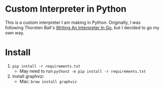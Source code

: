 # Custom Interpreter in Python
This is a custom interpreter I am making in Python. Originally, I was following Thorsten Ball's [Writing An Interpreter In Go](https://interpreterbook.com/), but I decided to go my own way.

# Install
1. `pip install -r requirements.txt`
    * May need to run `python3 -m pip install -r requirements.txt`
2. Install graphviz:
    * Mac: `brew install graphviz`
